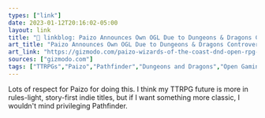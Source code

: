 ```yaml
---
types: ["link"]
date: 2023-01-12T20:16:02-05:00
layout: link
title: "🔗 linkblog: Paizo Announces Own OGL Due to Dungeons & Dragons Controversy'"
art_title: "Paizo Announces Own OGL Due to Dungeons & Dragons Controversy"
art_link: "https://gizmodo.com/paizo-wizards-of-the-coast-dnd-open-rpg-ogl-1-1-1849982443"
sources: ["gizmodo.com"]
tags: ["TTRPGs","Paizo","Pathfinder","Dungeons and Dragons","Open Gaming License","Wizards of the Coast"]
---
```

Lots of respect for Paizo for doing this. I think my TTRPG future is more in rules-light, story-first indie titles, but if I want something more classic, I wouldn't mind privileging Pathfinder.  
 

